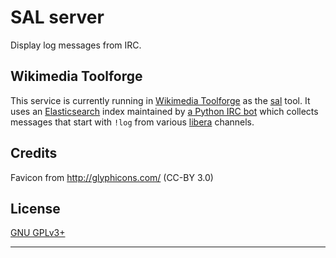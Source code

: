 SAL server
==========

Display log messages from IRC.

Wikimedia Toolforge
-------------------

This service is currently running in [Wikimedia Toolforge][] as the [sal][]
tool. It uses an [Elasticsearch][] index maintained by [a Python IRC bot][]
which collects messages that start with `!log` from various [libera][]
channels.


Credits
-------
Favicon from http://glyphicons.com/ (CC-BY 3.0)


License
-------
[GNU GPLv3+](//www.gnu.org/copyleft/gpl.html "GNU GPLv3+")


---
[Wikimedia Toolforge]: https://wikitech.wikimedia.org/wiki/Portal:Toolforge
[Elasticsearch]: https://www.elastic.co/products/elasticsearch
[sal]: https://tools.wmflabs.org/sal
[a Python IRC bot]: https://github.com/bd808/tools-stashbot
[Libera]: https://libera.chat/

